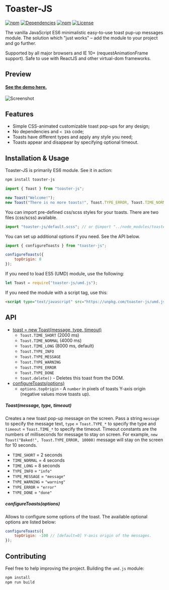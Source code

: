 # Toaster-JS

[![npm](https://img.shields.io/npm/v/toaster-js.svg)](https://www.npmjs.com/package/toaster-js)
[![Dependencies](https://img.shields.io/badge/dependencies-none-brightgreen.svg)](http://npm.anvaka.com/#/view/2d/toaster-js)
[![npm](https://img.shields.io/npm/dm/toaster-js.svg)](https://www.npmjs.com/package/toaster-js)
[![License](https://img.shields.io/github/license/zitros/toaster-js.svg)](LICENSE)

The vanilla JavaScript ES6 minimalistic easy-to-use toast pup-up messages module.
The solution which "just works" – add the module to your project and go further.

Supported by all major browsers and IE 10+ (requestAnimationFrame support). Safe to use with ReactJS
and other virtual-dom frameworks.

Preview
-------

#### [See the demo here.](https://zitros.github.io/toaster-js)

![Screenshot](https://user-images.githubusercontent.com/4989256/29067281-bda23354-7c3a-11e7-83e6-0134711d4b04.png)

Features
--------

+ Simple CSS-animated customizable toast pop-ups for any design;
+ No dependencies and `< 1kb` code; 
+ Toasts have different types and apply any style you need;
+ Toasts appear and disappear by specifying optional timeout.

Installation & Usage
--------------------

Toaster-JS is primarily ES6 module. See it in action:

```bash
npm install toaster-js
```

```javascript
import { Toast } from "toaster-js";

new Toast("Welcome!");
new Toast("There is no more toasts!", Toast.TYPE_ERROR, Toast.TIME_NORMAL);
```

You can import pre-defined css/scss styles for your toasts. 
There are two files (css/scss) available.

```javascript
import "toaster-js/default.scss"; // or @import "../node_modules/toaster-js/default.scss"; from SCSS
```

You can set up additional options if you need. See the API below.

```javascript
import { configureToasts } from "toaster-js";

configureToasts({
    topOrigin: 0
});
```

If you need to load ES5 (UMD) module, use the following:

```javascript
let Toast = require("toaster-js/umd.js");
```

If you need the module with a script tag, use this:

```html
<script type="text/javascript" src="https://unpkg.com/toaster-js/umd.js"></script>
```

API
---

+ [toast = new Toast(message, type, timeout)](#toastmessage-type-timeout)
    + `Toast.TIME_SHORT` (2000 ms)
    + `Toast.TIME_NORMAL` (4000 ms)
    + `Toast.TIME_LONG` (8000 ms, default)
    + `Toast.TYPE_INFO`
    + `Toast.TYPE_MESSAGE`
    + `Toast.TYPE_WARNING`
    + `Toast.TYPE_ERROR`
    + `Toast.TYPE_DONE`
    + `toast.delete()` - Deletes this toast from the DOM.
+ [configureToasts(options)](#configuretoastsoptions)
    + `options.topOrigin` - A `number` in pixels of toasts Y-axis origin (negative values move toasts up).

##### Toast(message, type, timeout)

Creates a new toast pop-up message on the screen. Pass a string `message` to specify the message 
text, `type` = `Toast.TYPE_*` to specify the type and `timeout` = `Toast.TIME_*` to specify the 
timeout. Timeout constants are the numbers of milliseconds for message to stay on screen. For 
example, `new Toast("Baked!", Toast.TYPE_ERROR, 10000)` message will stay on the screen for 10 
seconds.

+ `TIME_SHORT` = 2 seconds
+ `TIME_NORMAL` = 4 seconds
+ `TIME_LONG` = 8 seconds
+ `TYPE_INFO` = `"info"`
+ `TYPE_MESSAGE` = `"message"`
+ `TYPE_WARNING` = `"warning"`
+ `TYPE_ERROR` = `"error"`
+ `TYPE_DONE` = `"done"`

##### configureToasts(options)

Allows to configure some options of the toast. The available optional options are listed below:

```js
configureToasts({
    topOrigin: -100 // [default=0] Y-axis origin of the messages. 
});
```

Contributing
------------

Feel free to help improving the project. Building the `umd.js` module:

```bash
npm install
npm run build
```